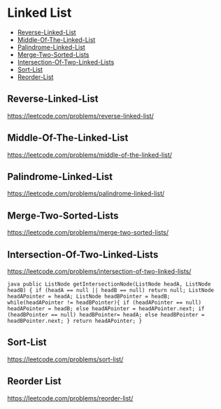# Linked List
+ [Reverse-Linked-List](#reverse-linked-list)
+ [Middle-Of-The-Linked-List](#rmiddle-of-the-linked-list)
+ [Palindrome-Linked-List](#palindrome-linked-list)
+ [Merge-Two-Sorted-Lists](#merge-two-sorted-lists)
+ [Intersection-Of-Two-Linked-Lists](#intersection-of-two-linked-lists)
+ [Sort-List](#Sort-List)
+ [Reorder-List](#Reorder-List)

## Reverse-Linked-List
https://leetcode.com/problems/reverse-linked-list/
## Middle-Of-The-Linked-List
https://leetcode.com/problems/middle-of-the-linked-list/
## Palindrome-Linked-List
https://leetcode.com/problems/palindrome-linked-list/
## Merge-Two-Sorted-Lists
https://leetcode.com/problems/merge-two-sorted-lists/
## Intersection-Of-Two-Linked-Lists
https://leetcode.com/problems/intersection-of-two-linked-lists/

``java
public ListNode getIntersectionNode(ListNode headA, ListNode headB) {
if (headA == null || headB == null)
    return null;
ListNode headAPointer = headA;
ListNode headBPointer = headB;
        while(headAPointer != headBPointer){
            if (headAPointer == null)
                headAPointer = headB;
            else
                headAPointer = headAPointer.next;
            if (headBPointer == null)
                headBPointer= headA;
            else
                headBPointer = headBPointer.next;
        }
return headAPointer;
}
``
## Sort-List
https://leetcode.com/problems/sort-list/
## Reorder List
https://leetcode.com/problems/reorder-list/
